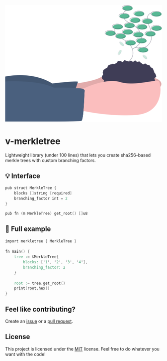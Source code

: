<h1 align="center">
    <img src=".github/project-logo.svg" width="512px">
</h1>

# v-merkletree

Lightweight library (under 100 lines) that lets you create sha256-based merkle trees with custom branching factors.

## :bulb: Interface

```v
pub struct MerkleTree {
	blocks []string [required]
	branching_factor int = 2
}
```

```v
pub fn (m MerkleTree) get_root() []u8
```

## :rocket: Full example

```v
import merkletree { MerkleTree }

fn main() {
	tree := &MerkleTree{
		blocks: ['1', '2', '3', '4'],
		branching_factor: 2
	}

	root := tree.get_root()
	print(root.hex()
}
```

## Feel like contributing?

Create an [issue](https://github.com/bpesch/v-merkle-tree/issues/new/choose) or a [pull request](https://github.com/bpesch/v-merkle-tree/compare).

## License

This project is licensed under the [MIT](LICENSE) license.
Feel free to do whatever you want with the code!
